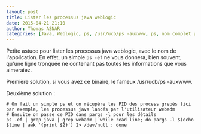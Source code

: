 ```yaml
---
layout: post
title: Lister les processus java weblogic
date: 2015-04-21 21:10
author: Thomas ASNAR
categories: [Java, Weblogic, ps, /usr/ucb/ps -auxwww, ps, nom complet processus, processus tronqué]
---
```


Petite astuce pour lister les processus java weblogic, avec le nom de l'application. 
En effet, un simple `ps -ef` ne vous donnera, bien souvent, qu'une ligne tronquée ne contenant pas toutes les informations que vous aimeraiez.

Première solution, si vous avez ce binaire, le fameux /usr/ucb/ps -auxwww.

Deuxième solution :

```
# On fait un simple ps et on récupère les PID des process grepés (ici par exemple, les processus java lancés par l'utilisateur webadm
# Ensuite on passe ce PID dans pargs -l pour les détails
ps -ef | grep java | grep webadm | while read line; do pargs -l $(echo $line | awk '{print $2}') 2> /dev/null ; done
```
